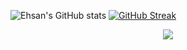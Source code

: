 ![Ehsan's GitHub stats](https://github-readme-stats.vercel.app/api?username=ehsanrs2&show_icons=true&theme=tokyonight)
[![GitHub Streak](https://streak-stats.demolab.com?user=ehsanrs2&theme=tokyonight)](https://git.io/streak-stats)
<div align="center">
<img src="https://komarev.com/ghpvc/?username=ehsanrs2&&style=flat-square" align="center" />
</div>

<!--
**ehsanrs2/ehsanrs2** is a ✨ _special_ ✨ repository because its `README.md` (this file) appears on your GitHub profile.

Here are some ideas to get you started:

- 🔭 I’m currently working on ...
- 🌱 I’m currently learning ...
- 👯 I’m looking to collaborate on ...
- 🤔 I’m looking for help with ...
- 💬 Ask me about ...
- 📫 How to reach me: ...
- 😄 Pronouns: ...
- ⚡ Fun fact: ...
-->
